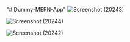 "# Dummy-MERN-App" 
![Screenshot (20243)](https://github.com/harshrajbind2024/Dummy-MERN-App/assets/121737517/26fd708d-71d5-4ec1-a455-f6b5014434c5)

![Screenshot (20244)](https://github.com/harshrajbind2024/Dummy-MERN-App/assets/121737517/4744e7f9-de0b-43bc-a472-32dae8789230)

![Screenshot (20242)](https://github.com/harshrajbind2024/Dummy-MERN-App/assets/121737517/164d2141-ee9e-4d43-97c8-496b950b3f83)

